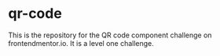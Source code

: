 # qr-code
This is the repository for the QR code component challenge on frontendmentor.io. It is a level one challenge.
